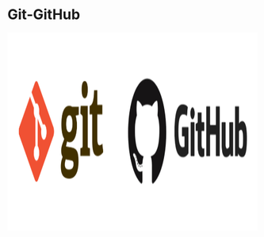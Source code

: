 # Git-GitHub

<img src="https://github.com/vaibhavkapase1302/Git-GitHub/blob/main/git_and_github_logo.png" width="1000" height="400" alt="Git and GitHub ">
